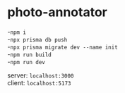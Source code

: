 # photo-annotator

-```npm i``` <br/>
-```npx prisma db push```<br/>
-```npx prisma migrate dev --name init``` <br/>
-```npm run build``` <br/>
-```npm run dev``` <br/>

server: ```localhost:3000```<br/>
client: ```localhost:5173```<br/>








